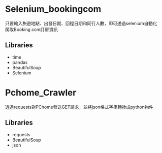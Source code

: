 # Selenium_bookingcom
只要輸入旅遊地點、出發日期、回程日期和同行人數，即可透過selenium自動化爬取Booking.com訂房資訊

## Libraries
* time
* pandas 
* BeautifulSoup
* Selenium

# Pchome_Crawler
透過requests對PChome發送GET請求，並將json格式字串轉換成python物件

## Libraries
* requests
* BeautifulSoup
* json
